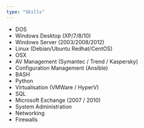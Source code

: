 ```yaml
---
type: "Skills"
---
```


* DOS
* Windows Desktop (XP/7/8/10)
* Windows Server (2003/2008/2012)
* Linux (Debian/Ubuntu  Redhat/CentOS) 
* OSX
* AV Management (Symantec / Trend / Kaspersky)
* Configuration Management (Ansible)
* BASH
* Python
* Virtualisation (VMWare / HyperV)
* SQL
* Microsoft Exchange (2007 / 2010)
* System Administration
* Networking
* Firewalls

